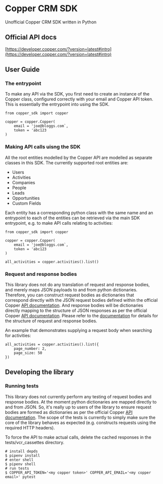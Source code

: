 # Copper CRM SDK

Unofficial Copper CRM SDK written in Python

## Official API docs

[https://developer.copper.com/?version=latest#intro](https://developer.copper.com/?version=latest#intro)

## User Guide

### The entrypoint

To make any API via the SDK, you first need to create an instance of the Copper class, configured correctly with your email and Copper API token. This is essentially the entrypoint into using the SDK.

```
from copper_sdk import copper

copper = copper.Copper(
    email = 'joe@bloggs.com`,
    token = 'abc123
)
```

### Making API calls uisng the SDK

All the root entities modelled by the Copper API are modelled as separate classes in this SDK. The currently supported root entities are:

* Users
* Activities
* Companies
* People
* Leads
* Opportunities
* Custom Fields

Each entity has a corresponding python class with the same name and an entrypoint to each of the entities can be retrieved via the main SDK entrypoint, e.g. to make API calls relating to activities:

```
from copper_sdk import copper

copper = copper.Copper(
    email = 'joe@bloggs.com`,
    token = 'abc123
)

all_activities = copper.activities().list()
```

### Request and response bodies

This library does not do any translation of request and response bodies, and merely maps JSON payloads to and from python dictionaries. Therefore, you can construct request bodies as dictionaries that correspond directly with the JSON request bodies defined within the official Copper [API documentation](https://developer.copper.com/?version=latest#intro). And response bodies will be dictionaries directly mapping to the structure of JSON responses as per the official Copper [API documentation](https://developer.copper.com/?version=latest#intro). Please refer to the [documentation](https://developer.copper.com/?version=latest#intro) for details for the structure of request and response bodies.

An example that demonstrates supplying a request body when searching for activities:

```
all_activities = copper.activities().list({
    page_number: 2,
    page_size: 50
})
```

## Developing the library

### Running tests

This library does not currently perform any testing of request bodies and response bodies. At the moment python dictionaries are mapped directly to and from JSON. So, it's really up to users of the library to ensure request bodies are formed as dictionaries as per the official Copper [API documentation](https://developer.copper.com/?version=latest#intro). The scope of the tests is currently to simply make sure the core of the library behaves as expected (e.g. constructs requests using the required HTTP headers).

To force the API to make actual calls, delete the cached responses in the tests/vcr_cassettes directory.

```
# install depds
$ pipenv install
# enter shell
$ pipenv shell
# run tests
$ COPPER_API_TOKEN='<my copper token>' COPPER_API_EMAIL='<my copper email>' pytest
```
